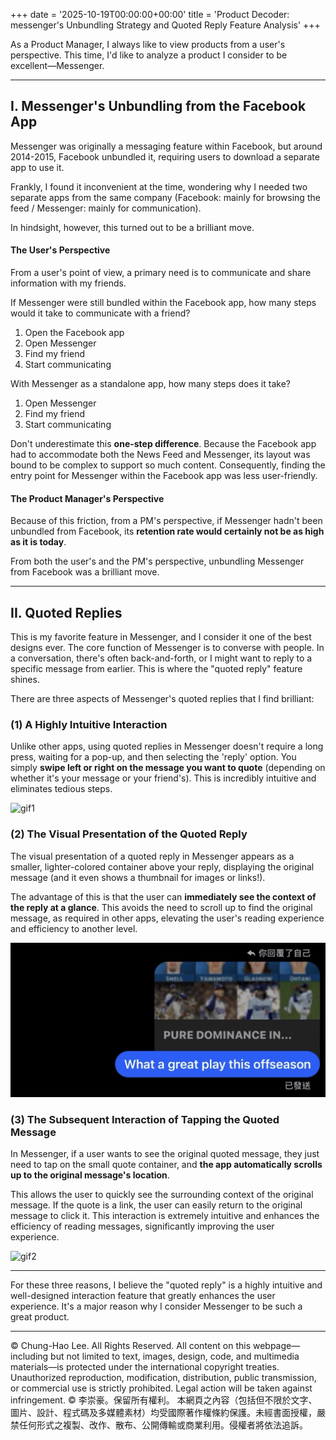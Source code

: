+++
date = '2025-10-19T00:00:00+00:00'
title = 'Product Decoder: messenger\'s Unbundling Strategy and Quoted Reply Feature Analysis'
+++

As a Product Manager, I always like to view products from a user's perspective. This time, I'd like to analyze a product I consider to be excellent—Messenger.

---

## I. Messenger's Unbundling from the Facebook App

Messenger was originally a messaging feature within Facebook, but around 2014-2015, Facebook unbundled it, requiring users to download a separate app to use it.

Frankly, I found it inconvenient at the time, wondering why I needed two separate apps from the same company (Facebook: mainly for browsing the feed / Messenger: mainly for communication).

In hindsight, however, this turned out to be a brilliant move.

#### The User's Perspective

From a user's point of view, a primary need is to communicate and share information with my friends.

If Messenger were still bundled within the Facebook app, how many steps would it take to communicate with a friend?
1.  Open the Facebook app
2.  Open Messenger
3.  Find my friend
4.  Start communicating

With Messenger as a standalone app, how many steps does it take?
1.  Open Messenger
2.  Find my friend
3.  Start communicating

Don't underestimate this **one-step difference**. Because the Facebook app had to accommodate both the News Feed and Messenger, its layout was bound to be complex to support so much content. Consequently, finding the entry point for Messenger within the Facebook app was less user-friendly.

#### The Product Manager's Perspective

Because of this friction, from a PM's perspective, if Messenger hadn't been unbundled from Facebook, its **retention rate would certainly not be as high as it is today**.

From both the user's and the PM's perspective, unbundling Messenger from Facebook was a brilliant move.

---

## II. Quoted Replies

This is my favorite feature in Messenger, and I consider it one of the best designs ever. The core function of Messenger is to converse with people. In a conversation, there's often back-and-forth, or I might want to reply to a specific message from earlier. This is where the "quoted reply" feature shines.

There are three aspects of Messenger's quoted replies that I find brilliant:

### (1) A Highly Intuitive Interaction
Unlike other apps, using quoted replies in Messenger doesn't require a long press, waiting for a pop-up, and then selecting the 'reply' option. You simply **swipe left or right on the message you want to quote** (depending on whether it's your message or your friend's). This is incredibly intuitive and eliminates tedious steps.

![gif1](gif1.GIF)

### (2) The Visual Presentation of the Quoted Reply
The visual presentation of a quoted reply in Messenger appears as a smaller, lighter-colored container above your reply, displaying the original message (and it even shows a thumbnail for images or links!).

The advantage of this is that the user can **immediately see the context of the reply at a glance**. This avoids the need to scroll up to find the original message, as required in other apps, elevating the user's reading experience and efficiency to another level.

![pic](pic.jpg)

### (3) The Subsequent Interaction of Tapping the Quoted Message
In Messenger, if a user wants to see the original quoted message, they just need to tap on the small quote container, and **the app automatically scrolls up to the original message's location**.

This allows the user to quickly see the surrounding context of the original message. If the quote is a link, the user can easily return to the original message to click it. This interaction is extremely intuitive and enhances the efficiency of reading messages, significantly improving the user experience.

![gif2](gif2.GIF)

---

For these three reasons, I believe the "quoted reply" is a highly intuitive and well-designed interaction feature that greatly enhances the user experience. It's a major reason why I consider Messenger to be such a great product.







---
© Chung-Hao Lee. All Rights Reserved. All content on this webpage—including but not limited to text, images, design, code, and multimedia materials—is protected under the international copyright treaties. Unauthorized reproduction, modification, distribution, public transmission, or commercial use is strictly prohibited. Legal action will be taken against infringement.
© 李崇豪。保留所有權利。 本網頁之內容（包括但不限於文字、圖片、設計、程式碼及多媒體素材）均受國際著作權條約保護。未經書面授權，嚴禁任何形式之複製、改作、散布、公開傳輸或商業利用。侵權者將依法追訴。
